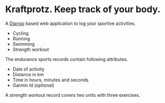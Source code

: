 # Kraftprotz. Keep track of your body.

A [Django](https://www.djangoproject.com/) based web application to log your
sportive activities.

* Cycling
* Running
* Swimming
* Strength workout

The endurance sports records contain following attributes.

* Date of activity
* Distance in km
* Time in hours, minutes and seconds
* Garmin Id (optional)

A strength workout record covers two units with three exercises.
